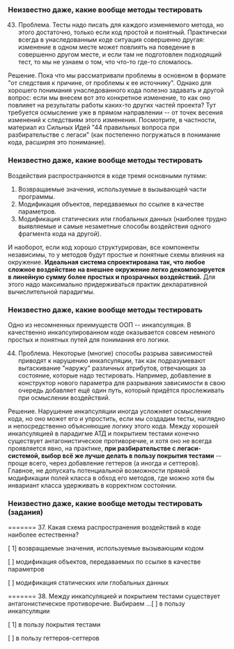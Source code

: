 ### Неизвестно даже, какие вообще методы тестировать

43. Проблема. Тесты надо писать для каждого изменяемого метода, но этого достаточно, только если код простой и понятный. Практически всегда в унаследованным коде ситуация совершенно другая: изменение в одном месте может повлиять на поведение в совершенно другом месте, и если там не подготовлен подходящий тест, то мы не узнаем о том, что что-то где-то сломалось.

Решение. Пока что мы рассматривали проблемы в основном в формате "от следствия к причине, от проблемы к ее источнику". Однако для хорошего понимания унаследованного кода полезно задавать и другой вопрос: если мы внесем вот это конкретное изменение, то как оно повлияет на результаты работы каких-то других частей проекта? Тут требуется осмысление уже в прямом направлении -- от точек весения изменений к следствиям этого изменения. Посмотрите, в частности, материал из Сильных Идей "44 правильных вопроса при разбирательстве с легаси" (как постепенно погружаться в понимание кода, расширяя это понимание).


### Неизвестно даже, какие вообще методы тестировать

Воздействия распространяются в коде тремя основными путями:

1. Возвращаемые значения, используемые в вызывающей части программы.
2. Модификация объектов, передаваемых по ссылке в качестве параметров.
3. Модификация статических или глобальных данных (наиболее трудно выявляемые и самые незаметные способы воздействия одного фрагмента кода на другой).

И наоборот, если код хорошо структурирован, все компоненты независимы, то у методов будут простые и понятные схемы влияния на окружение. **Идеальная система спроектирована так, что любое сложное воздействие на внешнее окружение легко декомпозируется в линейную сумму более простых и прозрачных воздействий.** Для этого надо максимально придерживаться практик декларативной вычислительной парадигмы.


### Неизвестно даже, какие вообще методы тестировать

Одно из несомненных преимуществ ООП -- инкапсуляция. В качественно инкапсулированном коде оказывается совсем немного простых и понятных путей для понимания его логики.

44. Проблема. Некоторые (многие) способы разрыва зависимостей приводят к нарушению инкапсуляции, так как подразумевают вытаскивание "наружу" различных атрибутов, отвечающих за состояние, которые надо тестировать. Например, добавление в конструктор нового параметра для разрывания зависимости в свою очередь добавляет ещё один путь, который придётся прослеживать при осмыслении воздействий.

Решение. Нарушение инкапсуляции иногда усложняет осмысление кода, но оно может его и упростить, если мы создадим тесты, наглядно и непосредственно объясняющие логику этого кода. Между хорошей инкапсуляцией в парадигме АТД и покрытием тестами конечно существует антагонистическое противоречие, и хотя оно не всегда проявляется явно, на практике, **при разбирательстве с легаси-системой, выбор всё же лучше делать в пользу покрытия тестами** -- проще всего, через добавление геттеров (а иногда и сеттеров). Главное, не допускать потенциальной возможности прямой модификации полей класса в обход его методов, где можно хотя бы инвариант класса удерживать в корректном состоянии.


### Неизвестно даже, какие вообще методы тестировать (задания)

======= 37. Какая схема распространения воздействий в коде наиболее естественна?

[ 1] возвращаемые значения, используемые вызывающим кодом

[ ] модификация объектов, передаваемых по ссылке в качестве параметров

[ ] модификация статических или глобальных данных

======= 38. Между инкапсуляцией и покрытием тестами существует антагонистическое противоречие. Выбираем ...[ ] в пользу инкапсуляции

[ 1] в пользу покрытия тестами

[ ] в пользу геттеров-сеттеров
